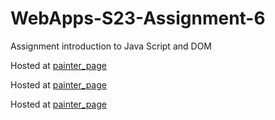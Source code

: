 
# WebApps-S23-Assignment-6
Assignment introduction to Java Script and DOM

Hosted at [painter_page](https://44-563-web-apps-s23.github.io/44563-webapps-s23-assignment6-sireeshachowdary32/painter.html)

Hosted at [painter_page](https://44-563-web-apps-s23.github.io/44563-webapps-s23-assignment6-sireeshachowdary32/conversions.html)

Hosted at [painter_page](https://44-563-web-apps-s23.github.io/44563-webapps-s23-assignment6-sireeshachowdary32/candy.html)
